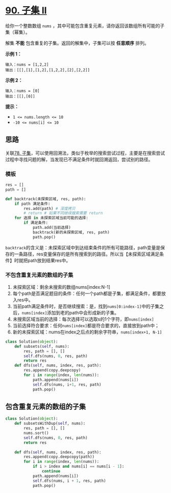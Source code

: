 # [90. 子集 II](https://leetcode-cn.com/problems/subsets-ii/)

给你一个整数数组 `nums` ，其中可能包含重复元素，请你返回该数组所有可能的子集（幂集）。

解集 **不能** 包含重复的子集。返回的解集中，子集可以按 **任意顺序** 排列。

 

**示例 1：**

```
输入：nums = [1,2,2]
输出：[[],[1],[1,2],[1,2,2],[2],[2,2]]
```

**示例 2：**

```
输入：nums = [0]
输出：[[],[0]]
```

 

**提示：**

- `1 <= nums.length <= 10`
- `-10 <= nums[i] <= 10`

## 思路

关联[78. 子集](https://leetcode-cn.com/problems/subsets/)，可以使用回溯法，类似于枚举的搜索尝试过程，主要是在搜索尝试过程中寻找问题的解，当发现已不满足条件时就回溯返回，尝试别的路径。

### 模板

```python
res = []
path = []

def backtrack(未探索区域, res, path):
    if path 满足条件:
        res.add(path) # 深度拷贝
        # return # 如果不同继续搜索需要 return
    for 选择 in 未探索区域当前可能的选择:
        if 满足条件:
            path.add(当前选择)
            backtrack(新的未探索区域, res, path)
            path.pop()
```

`backtrack`的含义是：未探索区域中到达结束条件的所有可能路径，path变量是保存的一条路径，res变量保存的是所有搜索到的路径。所以当【未探索区域满足条件】时就把path放到结果res中。

### 不包含重复元素的数组的子集

1. 未探索区域：剩余未搜索的数组nums[index:N-1]
2. 每个path是否满足题目的条件：任何一个path都是子集，都满足条件，都要放入res中。
3. 当前path满足条件时，是否继续搜索：是，找到`nums[0:index-1]`中的子集之后，`nums[index]`添加到老的path中会形成新的子集。
4. 未搜索区域当前的选择：每次选择可以选取s的1个字符，即`nums[index]`
5. 当前选择符合要求：任何`nums[index]`都是符合要求的，直接放到path中；
6. 新的未探索区域：nums在index之后点的剩余字符串，`nums[index+1, N-1]`

```python
class Solution(object):
    def subsets(self, nums):
        res, path = [], []
        self.dfs(nums, 0, res, path)
        return res
    def dfs(self, nums, index, res, path):
        res.append(copy.deepcopy)
        for i in range(index, len(nums)):
            path.append(nums[i])
            self.dfs(nums, i+1, res, path)
            path.pop()
```

## 包含重复元素的数组的子集

```python
class Solution(object):
    def subsetsWithDup(self, nums):
        res, path = [], []
        nums.sort()
        self.dfs(nums, 0, res, path)
        return res
        
    def dfs(self, nums, index, res, path):
        res.append(copy.deepcopy(path))
        for i in range(index, len(nums)):
            if i > index and nums[i] == nums[i - 1]:
                continue
            path.append(nums[i])
            self.dfs(nums, i + 1, res, path)
            path.pop()
```

 